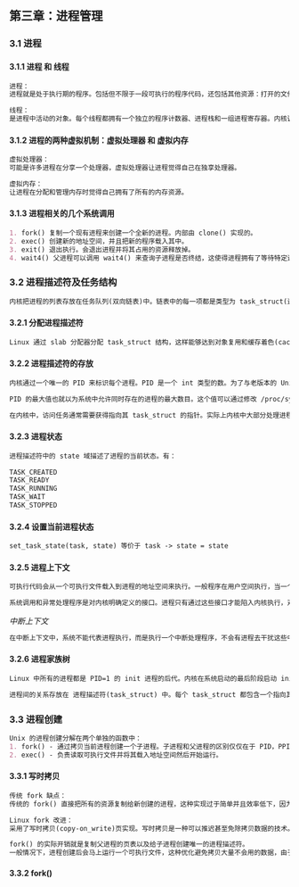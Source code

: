 ## 第三章：进程管理

### 3.1 进程

#### 3.1.1 进程 和 线程

```markdown
进程：
进程就是处于执行期的程序。包括但不限于一段可执行的程序代码，还包括其他资源：打开的文件、挂起的信号、内核内部数据、处理器状态，一个或多个具有内存映射的内存地址空间及一个或多个执行线程，还包括用来存放全局变量的数据段等。

线程：
是进程中活动的对象。每个线程都拥有一个独立的程序计数器、进程栈和一组进程寄存器。内核调度的对象是线程，而不是进程。在传统的 Unix 中，一个进程只包含一个线程。Linux 的线程实现非常特别：它对线程和进程并不会特别区分。对 Linux 而言，线程只不过是一种特殊的进程罢了。
```

#### 3.1.2 进程的两种虚拟机制：虚拟处理器 和 虚拟内存

```markdown
虚拟处理器：
可能是许多进程在分享一个处理器，虚拟处理器让进程觉得自己在独享处理器。

虚拟内存：
让进程在分配和管理内存时觉得自己拥有了所有的内存资源。
```

#### 3.1.3 进程相关的几个系统调用

```markdown
1. fork() 复制一个现有进程来创建一个全新的进程。内部由 clone() 实现的。
2. exec() 创建新的地址空间，并且把新的程序载入其中。
3. exit() 退出执行。会退出进程并将其占用的资源释放掉。
4. wait4() 父进程可以调用 wait4() 来查询子进程是否终结，这使得进程拥有了等待特定进程执行完毕的能力。
```

### 3.2 进程描述符及任务结构

```markdown
内核把进程的列表存放在任务队列(双向链表)中。链表中的每一项都是类型为 task_struct(进程描述符) 的结构。进程描述符包含了一个具体进程的所有信息，包括了：进程打开的文件、进程的地址空间、挂起的信号、进程的状态，其他更多的信息。
```

#### 3.2.1 分配进程描述符

```markdown
Linux 通过 slab 分配器分配 task_struct 结构，这样能够达到对象复用和缓存着色(cache coloring) 的目的。通过预先分配 task_struct 和 重复使用，可以避免动态分配和释放带来的资源消耗。这就是第一章说的 Unix 的一个特点就是进程创建迅速。
```

#### 3.2.2 进程描述符的存放

```markdown
内核通过一个唯一的 PID 来标识每个进程。PID 是一个 int 类型的数。为了与老版本的 Unix 和 Linux 兼容，PID 的最大默认值设置为 32768。内核中把每个进程的 PID 存放在它们各自的进程描述符中。

PID 的最大值也就以为系统中允许同时存在的进程的最大数目。这个值可以通过修改 /proc/sys/kernel/pid_max 来提高上限。

在内核中，访问任务通常需要获得指向其 task_struct 的指针。实际上内核中大部分处理进程的代码都是直接通过 task_struct 来进行的。有的硬件体系结构可以拿出一个专门的寄存器存放指向当前进程的 task_struct 的指针。有的像 x86 这样的体系结构，只能在内核栈的尾端创建 thread_info 结构，通过计算偏移来间接地查找 task_truct 结构。
```

#### 3.2.3 进程状态

```markdown
进程描述符中的 state 域描述了进程的当前状态。有：

TASK_CREATED
TASK_READY
TASK_RUNNING
TASK_WAIT
TASK_STOPPED
```

#### 3.2.4 设置当前进程状态

```markdown
set_task_state(task, state) 等价于 task -> state = state
```

#### 3.2.5 进程上下文

```markdown
可执行代码会从一个可执行文件载入到进程的地址空间来执行。一般程序在用户空间执行，当一个程序执行了系统调用，或是出发了某个异常，它就会陷入内核空间。即，内核 "代表进程执行" 并处于进程上下文中。除非在此间隙中有更高优先级的进程需要执行并由调度器作出相应调整，否在在内核退出时，程序恢复然后在用户空间继续进行。

系统调用和异常处理程序是对内核明确定义的接口。进程只有通过这些接口才能陷入内核执行，对内核的所有访问都必须通过这些接口。
```

*中断上下文*

```markdown
在中断上下文中，系统不能代表进程执行，而是执行一个中断处理程序，不会有进程去干扰这些中断处理程序，所以此时不存在进程上下文。
```

#### 3.2.6 进程家族树

```markdown
Linux 中所有的进程都是 PID=1 的 init 进程的后代。内核在系统启动的最后阶段启动 init 进程。该进程读取系统的初始化脚本并且执行其他的相关程序，最后完成系统启动的整个过程。

进程间的关系存放在 进程描述符(task_struct) 中。每个 task_struct 都包含一个指向其父进程 task_struct 的 parent 指针，还包含一个 children 的子进程链表。
```

### 3.3 进程创建

```markdown
Unix 的进程创建分解在两个单独的函数中：
1. fork() - 通过拷贝当前进程创建一个子进程。子进程和父进程的区别仅仅在于 PID，PPID(Parent PID) 和 某些资源 和 统计量（挂起的信号）。
2. exec() - 负责读取可执行文件并将其载入地址空间然后开始运行。
```

#### 3.3.1 写时拷贝

```markdown
传统 fork 缺点：
传统的 fork() 直接把所有的资源复制给新创建的进程，这种实现过于简单并且效率低下，因为它拷贝的数据也许并不共享，如果新进程打算立即执行一个新的映像，所有的拷贝都将前功尽弃。

Linux fork 改进：
采用了写时拷贝(copy-on_write)页实现。写时拷贝是一种可以推迟甚至免除拷贝数据的技术。内核此时并不复制整个进程地址空间，而是让父子进程共享(只读共享)同一个拷贝。只有在需要写入的时候，数据才会被复制，从而使得各个进程都拥有各自的拷贝。这种技术使得地址空间上的页的拷贝被推迟到实际发生写入的时候才会进行，在页根本不会写入的情况下，它们就无须复制了。

fork() 的实际开销就是复制父进程的页表以及给子进程创建唯一的进程描述符。
一般情况下，进程创建后会马上运行一个可执行文件，这种优化避免拷贝大量不会用的数据，由于 Unix 强调进程快速执行的能力，这个优化非常重要。
```

#### 3.3.2 fork()

```markdown

```
